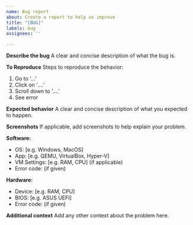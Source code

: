 ```yaml
---
name: Bug report
about: Create a report to help us improve
title: "[BUG]"
labels: bug
assignees: ''

---
```


**Describe the bug**
A clear and concise description of what the bug is.

**To Reproduce**
Steps to reproduce the behavior:
1. Go to '...'
2. Click on '....'
3. Scroll down to '....'
4. See error

**Expected behavior**
A clear and concise description of what you expected to happen.

**Screenshots**
If applicable, add screenshots to help explain your problem.

**Software:**
 - OS: [e.g. Windows, MacOS]
 - App: [e.g. QEMU, VirtualBox, Hyper-V]
 - VM Settings: [e.g. RAM, CPU] (if applicable)
 - Error code: (if given)

**Hardware:**
 - Device: [e.g. RAM, CPU]
 - BIOS: [e.g. ASUS UEFI]
 - Error code: (if given)

**Additional context**
Add any other context about the problem here.
